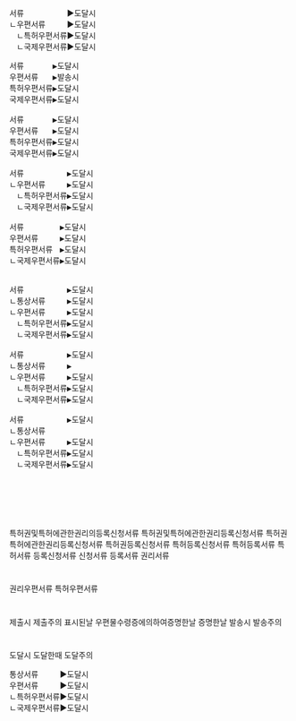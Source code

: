 <link rel="stylesheet" href="../../.res/darkmode.css">  





서류ㅤㅤㅤㅤㅤㅤ▶<span class="r">도달시</span>  
ㄴ우편서류ㅤㅤㅤ▶<span class="t">도달시</span>  
ㅤㄴ특허우편서류▶<span class="r">도달시</span>  
ㅤㄴ국제우편서류▶<span class="r">도달시</span>  
<pre>
서류ㅤㅤㅤㅤ▶<span class="r">도달시</span>  
우편서류ㅤㅤ▶<span class="b">발송시</span>  
특허우편서류▶<span class="r">도달시</span>  
국제우편서류▶<span class="r">도달시</span>  

서류ㅤㅤㅤㅤ▶<span class="r">도달시</span>  
우편서류ㅤㅤ▶<span class="t">도달시</span>  
특허우편서류▶<span class="r">도달시</span>  
국제우편서류▶<span class="r">도달시</span>  

서류ㅤㅤㅤㅤㅤㅤ▶<span class="r">도달시</span>  
ㄴ우편서류ㅤㅤㅤ▶<span class="t">도달시</span>  
ㅤㄴ특허우편서류▶<span class="r">도달시</span>  
ㅤㄴ국제우편서류▶<span class="r">도달시</span>  

서류ㅤㅤㅤㅤㅤ▶<span class="r">도달시</span>  
우편서류ㅤㅤㅤ▶<span class="t">도달시</span>  
특허우편서류ㅤ▶<span class="r">도달시</span>  
ㄴ국제우편서류▶<span class="r">도달시</span>  


서류ㅤㅤㅤㅤㅤㅤ▶<span class="r">도달시</span>  
ㄴ통상서류ㅤㅤㅤ▶<span class="r">도달시</span>  
ㄴ우편서류ㅤㅤㅤ▶<span class="t">도달시</span>  
ㅤㄴ특허우편서류▶<span class="r">도달시</span>  
ㅤㄴ국제우편서류▶<span class="r">도달시</span>  

서류ㅤㅤㅤㅤㅤㅤ▶<span class="r">도달시</span>  
ㄴ통상서류ㅤㅤㅤ▶  
ㄴ우편서류ㅤㅤㅤ▶<span class="t">도달시</span>  
ㅤㄴ특허우편서류▶<span class="r">도달시</span>  
ㅤㄴ국제우편서류▶<span class="r">도달시</span>  

서류ㅤㅤㅤㅤㅤㅤ▶<span class="r">도달시</span>  
ㄴ통상서류ㅤㅤㅤ  
ㄴ우편서류ㅤㅤㅤ▶<span class="t">도달시</span>  
ㅤㄴ특허우편서류▶<span class="r">도달시</span>  
ㅤㄴ국제우편서류▶<span class="r">도달시</span>  




</pre>

#
특허권및특허에관한권리의등록신청서류
특허권및특허에관한권리등록신청서류
특허권특허에관한권리등록신청서류
특허권등록신청서류
특허등록신청서류
특허등록서류
특허서류
등록신청서류
신청서류
등록서류
권리서류
#
권리우편서류
특허우편서류

#
제출시
제출주의
표시된날
우편물수령증에의하여증명한날
증명한날
발송시
발송주의
#
도달시
도달한때
도달주의




통상서류ㅤㅤㅤ▶<span class="r">도달시</span>  
우편서류ㅤㅤㅤ▶<span class="t">도달시</span>  
ㄴ특허우편서류▶<span class="r">도달시</span>  
ㄴ국제우편서류▶<span class="r">도달시</span>  